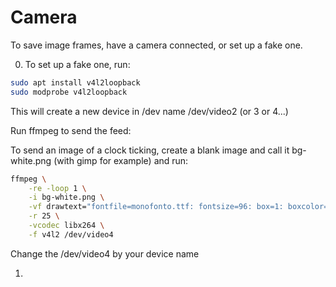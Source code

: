 # Camera
To save image frames, have a camera connected, or set up a fake one.

0. To set up a fake one, run:

```bash
sudo apt install v4l2loopback
sudo modprobe v4l2loopback
```

This will create a new device in /dev name /dev/video2 (or 3 or 4...)

Run ffmpeg to send the feed:

To send an image of a clock ticking, create a blank image and call it bg-white.png (with gimp for example) and run:
```bash
ffmpeg \
    -re -loop 1 \
    -i bg-white.png \
    -vf drawtext="fontfile=monofonto.ttf: fontsize=96: box=1: boxcolor=black@0.75: boxborderw=5: fontcolor=white: x=(w-text_w)/2: y=((h-text_h)/2)+((h-text_h)/4): text='%{gmtime\:%H\\\\\:%M\\\\\:%S}'" \
    -r 25 \
    -vcodec libx264 \
    -f v4l2 /dev/video4
```

Change the /dev/video4 by your device name

1. 
